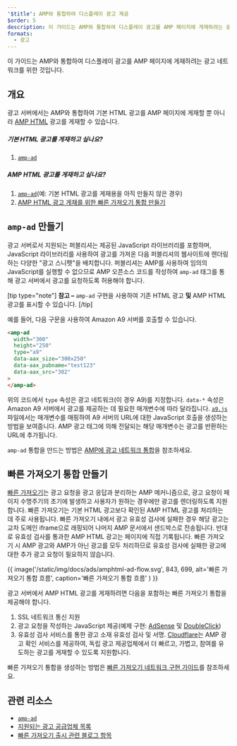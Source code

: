 ```yaml
---
'$title': AMP와 통합하여 디스플레이 광고 제공
$order: 5
description: 이 가이드는 AMP와 통합하여 디스플레이 광고를 AMP 페이지에 게재하려는 광고 네트워크를 위한 것입니다.
formats:
  - 광고
---
```


이 가이드는 AMP와 통합하여 디스플레이 광고를 AMP 페이지에 게재하려는 광고 네트워크를 위한 것입니다.

## 개요

광고 서버에서는 AMP와 통합하여 기본 HTML 광고를 AMP 페이지에 게재할 뿐 아니라 [AMP HTML](../../../documentation/guides-and-tutorials/learn/intro-to-amphtml-ads.md) 광고를 게재할 수 있습니다.

##### 기본 HTML 광고를 게재하고 싶나요?

1. [`amp-ad`](../../../documentation/components/reference/amp-ad.md)

##### AMP HTML 광고를 게재하고 싶나요?

1. [<code>amp-ad</code>](#creating-an-amp-ad)(예: 기본 HTML 광고를 게재용을 아직 만들지 않은 경우)
2. [AMP HTML 광고 게재를 위한 빠른 가져오기 통합 만들기](#creating-a-fast-fetch-integration)

## <code>amp-ad</code> <a></a> 만들기

광고 서버로서 지원되는 퍼블리셔는 제공된 JavaScript 라이브러리를 포함하며, JavaScript 라이브러리를 사용하여 광고를 가져온 다음 퍼블리셔의 웹사이트에 렌더링하는 다양한 "광고 스니펫"을 배치합니다. 퍼블리셔는 AMP를 사용하여 임의의 JavaScript를 실행할 수 없으므로 AMP 오픈소스 코드를 작성하여 <a><code>amp-ad</code></a> 태그를 통해 광고 서버에서 광고를 요청하도록 허용해야 합니다.

[tip type="note"] **참고 –** <a><code>amp-ad</code></a> 구현을 사용하여 기존 HTML 광고 **및** AMP HTML 광고를 표시할 수 있습니다. [/tip]

예를 들어, 다음 구문을 사용하여 Amazon A9 서버를 호출할 수 있습니다.

```html
<amp-ad
  width="300"
  height="250"
  type="a9"
  data-aax_size="300x250"
  data-aax_pubname="test123"
  data-aax_src="302"
>
</amp-ad>
```

위의 코드에서 `type` 속성은 광고 네트워크(이 경우 A9)를 지정합니다. `data-*` 속성은 Amazon A9 서버에서 광고를 제공하는 데 필요한 매개변수에 따라 달라집니다. [`a9.js`](https://github.com/ampproject/amphtml/blob/main/ads/a9.js) 파일에서는 매개변수를 매핑하여 A9 서버의 URL에 대한 JavaScript 호출을 생성하는 방법을 보여줍니다. AMP 광고 태그에 의해 전달되는 해당 매개변수는 광고를 반환하는 URL에 추가됩니다.

<a><code>amp-ad</code></a> 통합을 만드는 방법은 <a class="" href="https://github.com/ampproject/amphtml/blob/main/ads/README.md">AMP에 광고 네트워크 통합</a>을 참조하세요.

## 빠른 가져오기 통합 만들기 <a name="creating-a-fast-fetch-integration"></a>

[빠른 가져오기](https://blog.amp.dev/2017/08/21/even-faster-loading-ads-in-amp/)는 광고 요청을 광고 응답과 분리하는 AMP 메커니즘으로, 광고 요청이 페이지 수명주기의 초기에 발생하고 사용자가 원하는 경우에만 광고를 렌더링하도록 지원합니다. 빠른 가져오기는 기본 HTML 광고보다 확인된 AMP HTML 광고를 처리하는 데 주로 사용됩니다. 빠른 가져오기 내에서 광고 유효성 검사에 실패한 경우 해당 광고는 교차 도메인 iframe으로 래핑되어 나머지 AMP 문서에서 샌드박스로 전송됩니다. 반대로 유효성 검사를 통과한 AMP HTML 광고는 페이지에 직접 기록됩니다. 빠른 가져오기 시 AMP 광고와 AMP가 아닌 광고를 모두 처리하므로 유효성 검사에 실패한 광고에 대한 추가 광고 요청이 필요하지 않습니다.

{{ image('/static/img/docs/ads/amphtml-ad-flow.svg', 843, 699, alt='빠른 가져오기 통합 흐름', caption='빠른 가져오기 통합 흐름' ) }}

광고 서버에서 AMP HTML 광고를 게재하려면 다음을 포함하는 빠른 가져오기 통합을 제공해야 합니다.

1. SSL 네트워크 통신 지원
2. 광고 요청을 작성하는 JavaScript 제공(예제 구현: [AdSense](https://github.com/ampproject/amphtml/tree/master/extensions/amp-ad-network-adsense-impl) 및 [DoubleClick](https://github.com/ampproject/amphtml/tree/master/extensions/amp-ad-network-doubleclick-impl))
3. 유효성 검사 서비스를 통한 광고 소재 유효성 검사 및 서명. [Cloudflare](https://blog.cloudflare.com/firebolt/)는 AMP 광고 확인 서비스를 제공하여, 독립 광고 제공업체에서 더 빠르고, 가볍고, 참여를 유도하는 광고를 게재할 수 있도록 지원합니다.

빠른 가져오기 통합을 생성하는 방법은 [빠른 가져오기 네트워크 구현 가이드](https://github.com/ampproject/amphtml/blob/main/ads/google/a4a/docs/Network-Impl-Guide.md)를 참조하세요.

## 관련 리소스

- [`amp-ad`](../../../documentation/components/reference/amp-ad.md)
- [지원되는 광고 공급업체 목록](../../../documentation/guides-and-tutorials/develop/monetization/ads_vendors.md)
- [빠른 가져오기 출시 관련 블로그 항목](https://blog.amp.dev/2017/08/21/even-faster-loading-ads-in-amp/)
